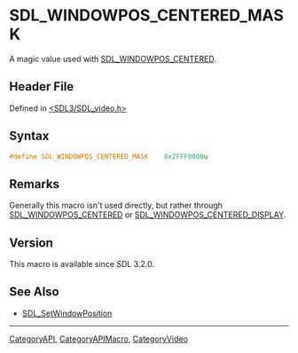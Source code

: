 # SDL_WINDOWPOS_CENTERED_MASK

A magic value used with [SDL_WINDOWPOS_CENTERED](SDL_WINDOWPOS_CENTERED).

## Header File

Defined in [<SDL3/SDL_video.h>](https://github.com/libsdl-org/SDL/blob/main/include/SDL3/SDL_video.h)

## Syntax

```c
#define SDL_WINDOWPOS_CENTERED_MASK    0x2FFF0000u
```

## Remarks

Generally this macro isn't used directly, but rather through
[SDL_WINDOWPOS_CENTERED](SDL_WINDOWPOS_CENTERED) or
[SDL_WINDOWPOS_CENTERED_DISPLAY](SDL_WINDOWPOS_CENTERED_DISPLAY).

## Version

This macro is available since SDL 3.2.0.

## See Also

- [SDL_SetWindowPosition](SDL_SetWindowPosition)

----
[CategoryAPI](CategoryAPI), [CategoryAPIMacro](CategoryAPIMacro), [CategoryVideo](CategoryVideo)

